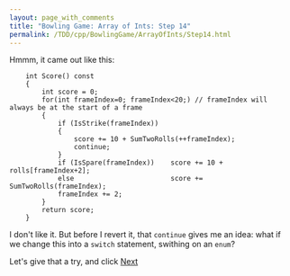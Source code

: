 ```yaml
---
layout: page_with_comments
title: "Bowling Game: Array of Ints: Step 14"
permalink: /TDD/cpp/BowlingGame/ArrayOfInts/Step14.html
---
```


Hmmm, it came out like this:
```
    int Score() const
    {
        int score = 0;
        for(int frameIndex=0; frameIndex<20;) // frameIndex will always be at the start of a frame
        {
            if (IsStrike(frameIndex))
            {
                score += 10 + SumTwoRolls(++frameIndex);
                continue;
            }
            if (IsSpare(frameIndex))    score += 10 + rolls[frameIndex+2];
            else                        score += SumTwoRolls(frameIndex);
            frameIndex += 2;
        }
        return score;
    }
```

I don't like it. But before I revert it, that ```continue``` gives me an idea:  what if we change this into a ```switch``` statement, swithing on an ```enum```?

Let's give that a try, and click [Next](Step15.html)
